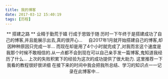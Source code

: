 ```yaml
---
title: 我的博客
date: 2017-03-12 15:40:19
tags: [历程]
---
```

<div align="center"> ** 搭建之路 **
业精于勤荒于嬉 行成于思毁于随
历时一下午终于是搭建成功了自己的博客,并且能展示出去,真的很开心...
&nbsp;&nbsp;&nbsp;&nbsp;自2017年1月就开始搭建自己的博客,却因种种原因只完成一半...&nbsp;而现在却是用了4个小时就完成了,对我而言这个速度是我那个时候不敢相信的.从一点都不会到现在可以自己亲手发一篇博客,鬼知道我经历了什么...
上次的失败积累下的经验为这次的成功提供了很大助力. 这里推荐一下我看的教程很好很详细
<http://www.cnblogs.com/fengxiongZz/p/7707568.html>
在接下来的时间中我会把我所总结、学习的知识点一一记录在此博客中...

</div>
